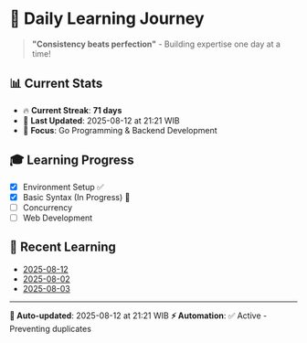 # 🚀 Daily Learning Journey

> **"Consistency beats perfection"** - Building expertise one day at a time!

## 📊 Current Stats
- 🔥 **Current Streak**: **71 days**
- 📅 **Last Updated**: 2025-08-12 at 21:21 WIB
- 🎯 **Focus**: Go Programming & Backend Development

## 🎓 Learning Progress
- [x] Environment Setup ✅
- [x] Basic Syntax (In Progress) 🔄
- [ ] Concurrency
- [ ] Web Development

## 📖 Recent Learning
- [2025-08-12](learning-log/.md)
- [2025-08-02](learning-log/.md)
- [2025-08-03](learning-log/.md)

---
**🤖 Auto-updated**: 2025-08-12 at 21:21 WIB
**⚡ Automation**: ✅ Active - Preventing duplicates
